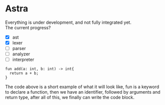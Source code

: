 # Astra
Everything is under development, and not fully integrated yet.  
The current progress?
- [x] ast
- [x] lexer
- [ ] parser
- [ ] analyzer
- [ ] interpreter
```
fun add(a: int, b: int) -> int{
  return a + b;
}
```
The code above is a short example of what it will look like, fun is a keyword to declare a function, then we have an identifier, followed by arguments and return type, after all of this, we finally can write the code block.
